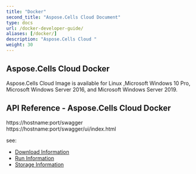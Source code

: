 ```yaml
---
title: "Docker"
second_title: "Aspose.Cells Cloud Document"
type: docs
url: /docker-developer-guide/
aliases: [/docker/]
description: "Aspose.Cells Cloud "
weight: 30
---
```



## Aspose.Cells Cloud Docker

Aspose.Cells Cloud Image is available for Linux ,Microsoft Windows 10 Pro, Microsoft Windows Server 2016, and Microsoft Windows Server 2019. 



##  API Reference - Aspose.Cells Cloud Docker 

https://hostname:port/swagger
https://hostname:port/swagger/ui/index.html

see:
- [Download Information](/cells/docker/downloads/) 
- [Run Information](/cells/docker/run/) 
- [Storage Information](/cells/docker/storage/) 
